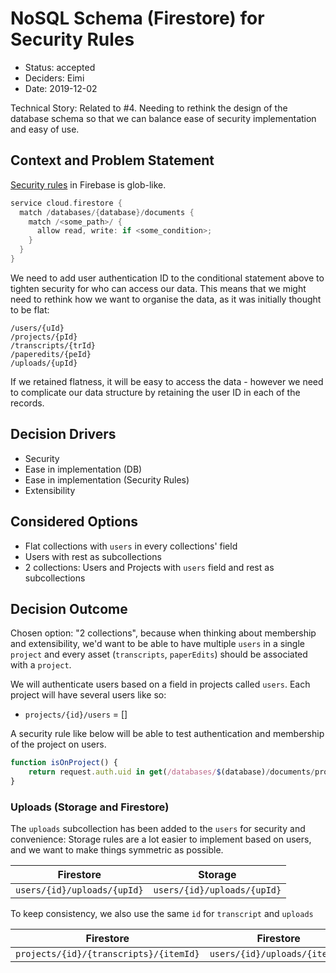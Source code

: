 # NoSQL Schema (Firestore) for Security Rules

- Status: accepted
- Deciders: Eimi
- Date: 2019-12-02

Technical Story: Related to #4. Needing to rethink the design of the database schema so that we can balance ease of security implementation and easy of use.

## Context and Problem Statement

[Security rules](https://firebase.google.com/docs/firestore/security/get-started) in Firebase is glob-like.

```c++
service cloud.firestore {
  match /databases/{database}/documents {
    match /<some_path>/ {
      allow read, write: if <some_condition>;
    }
  }
}
```

We need to add user authentication ID to the conditional statement above to tighten security for who can access our data. This means that we might need to rethink how we want to organise the data, as it was initially thought to be flat:

```text
/users/{uId}
/projects/{pId}
/transcripts/{trId}
/paperedits/{peId}
/uploads/{upId}
```

If we retained flatness, it will be easy to access the data - however we need to complicate our data structure by retaining the user ID in each of the records.

## Decision Drivers <!-- optional -->

- Security
- Ease in implementation (DB)
- Ease in implementation (Security Rules)
- Extensibility

## Considered Options

- Flat collections with `users` in every collections' field
- Users with rest as subcollections
- 2 collections: Users and Projects with `users` field and rest as subcollections

## Decision Outcome

Chosen option: "2 collections", because when thinking about membership and extensibility, we'd want to be able to have multiple `users` in a single `project` and every asset (`transcripts`, `paperEdits`) should be associated with a `project`.

We will authenticate users based on a field in projects called `users`. Each project will have several users like so:

- `projects/{id}/users` = []

A security rule like below will be able to test authentication and membership of the project on users.

```js
function isOnProject() {
    return request.auth.uid in get(/databases/$(database)/documents/projects/$(pid)).data.users;
}
```

### Uploads (Storage and Firestore)

The `uploads` subcollection has been added to the `users` for security and convenience: Storage rules are a lot easier to implement based on users, and we want to make things symmetric as possible.

| Firestore                   | Storage                     |
| --------------------------- | --------------------------- |
| `users/{id}/uploads/{upId}` | `users/{id}/uploads/{upId}` |

To keep consistency, we also use the same `id` for `transcript` and `uploads`

| Firestore                              | Firestore                     |
| -------------------------------------- | ----------------------------- |
| `projects/{id}/{transcripts}/{itemId}` | `users/{id}/uploads/{itemId}` |

